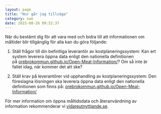```yaml
---
layout: page
title: "Hur går jag tillväga"
category: swe
date: 2015-08-26 09:52:37
---
```


När du bestämt dig för att vara med och bidra till att informationen om måltider blir tillgänglig för alla kan du göra följande:

1. Ställ frågor till din befintliga leverantör av kostplaneringssystem: Kan ert system leverera öppna data enligt den nationella definitionen på [orebrokommun.github.io/Open-Meal-Information/](http://orebrokommun.github.io/Open-Meal-Information/)? Om så inte är fallet idag, när kommer det att ske?

2. Ställ krav på leverantörer vid upphandling av kostplaneringssystem: Den föreslagna lösningen ska leverera öppna data enligt den nationella definitionen som finns på: [orebrokommun.github.io/Open-Meal-Information/](http://orebrokommun.github.io/Open-Meal-Information/)

För mer information om öppna måltidsdata och återanvändning av information rekommenderar vi [vidareutnyttjande.se](http://www.vidareutnyttjande.se). 